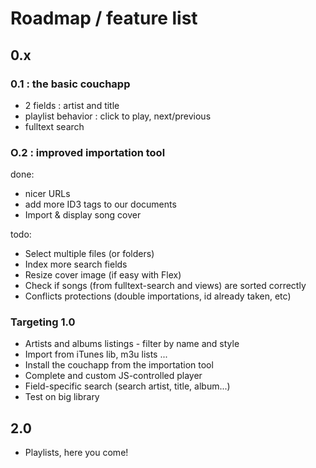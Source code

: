 # Roadmap / feature list

## 0.x

### 0.1 : the basic couchapp

* 2 fields : artist and title
* playlist behavior : click to play, next/previous
* fulltext search

### O.2 : improved importation tool

done:

* nicer URLs
* add more ID3 tags to our documents
* Import & display song cover

todo:

* Select multiple files (or folders)
* Index more search fields
* Resize cover image (if easy with Flex)
* Check if songs (from fulltext-search and views) are sorted correctly
* Conflicts protections (double importations, id already taken, etc)

### Targeting 1.0

* Artists and albums listings - filter by name and style
* Import from iTunes lib, m3u lists ...
* Install the couchapp from the importation tool
* Complete and custom JS-controlled player
* Field-specific search (search artist, title, album...)
* Test on big library

## 2.0

* Playlists, here you come!
